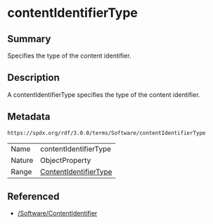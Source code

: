 <!-- Automatically generated by spec-parser v2.3.0 on 2024-07-09T17:43:37.025898+00:00 -->
<!-- SPDX-License-Identifier: Community-Spec-1.0 -->

# contentIdentifierType

## Summary

Specifies the type of the content identifier.


## Description

A contentIdentifierType specifies the type of the content identifier.


## Metadata

`https://spdx.org/rdf/3.0.0/terms/Software/contentIdentifierType`


| | |
|---|---|
| Name | contentIdentifierType |
| Nature | ObjectProperty |
| Range | [ContentIdentifierType](../Vocabularies/ContentIdentifierType.md) |




## Referenced

- [/Software/ContentIdentifier](../../Software/Classes/ContentIdentifier.md)

